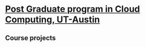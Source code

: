 # [Post Graduate program in Cloud Computing, UT-Austin](http://www.mccombs.utexas.edu/execed/for-individuals/certificates/great-learning/#d.en.30507)
##  Course projects 

